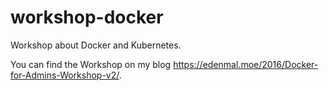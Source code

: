 # workshop-docker
Workshop about Docker and Kubernetes.

You can find the Workshop on my blog https://edenmal.moe/2016/Docker-for-Admins-Workshop-v2/.
